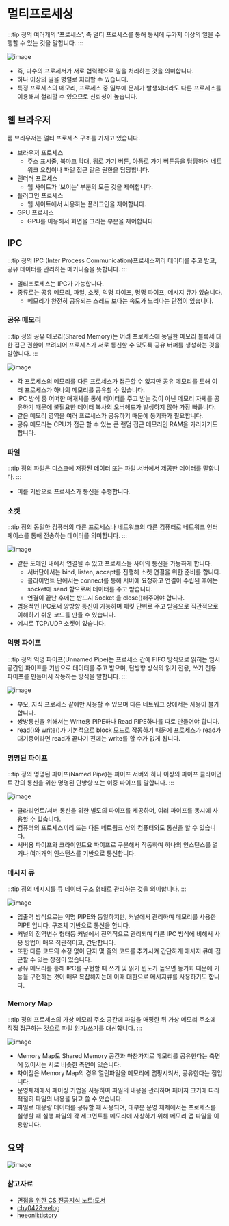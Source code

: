 # 멀티프로세싱

:::tip 정의
여러개의 '프로세스', 즉 멀티 프로세스를 통해 동시에 두가지 이상의 일을 수행할 수 있는 것을 말합니다.
:::

![image](https://user-images.githubusercontent.com/50647845/178086305-4b17ad97-bb46-484b-a109-1fada2e9c135.png)

- 즉, 다수의 프로세서가 서로 협력적으로 일을 처리하는 것을 의미합니다.
- 하나 이상의 일을 병렬로 처리할 수 있습니다.
- 특정 프로세스의 메모리, 프로세스 중 일부에 문제가 발생되더라도 다른 프로세스를 이용해서 철리할 수 있으므로 신뢰성이 높습니다.

## 웹 브라우저

웹 브라우저는 멀티 프로세스 구조를 가지고 있습니다.

- 브라우저 프로세스
    - 주소 표시줄, 북마크 막대, 뒤로 가기 버튼, 아픙로 가기 버튼등을 담당하며 네트워크 요청이나 파일 접근 같은 권한을 담당합니다.
- 랜더러 프로세스
    - 웹 사이트가 '보이는' 부분의 모든 것을 제어합니다.
- 플러그인 프로세스
    - 웹 사이트에서 사용하는 플러그인을 제어합니다.
- GPU 프로세스
    - GPU를 이용해서 화면을 그리는 부분을 제어합니다.

## IPC

:::tip 정의
IPC (Inter Process Communication)프로세스끼리 데이터를 주고 받고, 공유 데이터를 관리하는 메커니즘을 뜻합니다.
:::

- 멀티프로세스는 IPC가 가능합니다.
- 종류로는 공유 메모리, 파일, 소켓, 익명 파이프, 명명 파이프, 메시지 큐가 있습니다.
    - 메모리가 완전히 공유되는 스레드 보다는 속도가 느리다는 단점이 있습니다.

### 공유 메모리

:::tip 정의
공유 메모리(Shared Memory)는 어려 프로세스에 동일한 메모리 블록세 대한 접근 권한이 브려되어 프로세스가 서로 통신할 수 있도록 공유 버퍼를 생성하는 것을 말합니다.
:::

![image](https://user-images.githubusercontent.com/50647845/178087052-10461945-35e4-4cd0-9a33-ed6574efdc1f.png)

- 각 프로세스의 메모리를 다른 프로세스가 접근할 수 없지만 공유 메모리를 토해 여러 프로세스가 하나의 메모리를 공유할 수 있습니다.
- IPC 방식 중 어떠한 매개체를 통해 데이터를 주고 받는 것이 아닌 메모리 자체를 공유하기 때문에 불필요한 데이터 복사의 오버헤드가 발생하지 않아 가장 빠릅니다.
- 같은 메모리 영역을 여러 프로세스가 공유하기 때문에 동기화가 필요합니다.
- 공유 메모리는 CPU가 접근 할 수 있는 큰 랜덤 접근 메모리인 RAM을 가리키기도 합니다.

### 파일

:::tip 정의
파일은 디스크에 저장된 데이터 또는 파일 서버에서 제공한 데이터를 말합니다.
:::

- 이를 기반으로 프로세스가 통신을 수행합니다.

### 소켓

:::tip 정의
동일한 컴퓨터의 다른 프로세스나 네트워크의 다른 컴퓨터로 네트워크 인터페이스를 통해 전송하는 데이터를 의미합니다.
:::

![image](https://user-images.githubusercontent.com/50647845/178086976-afc37437-4747-466b-91ce-03d72c10b9b8.png)

- 같은 도메인 내에서 연결될 수 있고 프로세스들 사이의 통신을 가능하게 합니다. 
  - 서버단에서는 bind, listen, accept를 진행해 소켓 연결을 위한 준비를 합니다. 
  - 클라이언트 단에서는 connect를 통해 서버에 요청하고 연결이 수립된 후에는 socket에 send 함으로써 데이터를 주고 받습니다. 
  - 연결이 끝난 후에는 반드시 Socket 을 close()해주어야 합니다.
- 범용적인 IPC로써 양방향 통신이 가능하며 패킷 단위로 주고 받음으로 직관적으로 이해하기 쉬운 코드를 만들 수 있습니다.
- 예시로 TCP/UDP 소켓이 있습니다.

### 익명 파이프

:::tip 정의
익명 파이프(Unnamed Pipe)는 프로세스 간에 FIFO 방식으로 읽히는 임시 공간인 파이프를 기반으로 데이터를 주고 받으며, 단방향 방식의 읽기 전용, 쓰기 전용 파이프를 만들어서 작동하는 방식을 말합니다.
:::

![image](https://user-images.githubusercontent.com/50647845/178086769-f7b77c85-d598-4890-917b-7dc16c7a3348.png)

- 부모, 자식 프로세스 같에만 사용할 수 있으며 다른 네트워크 상에서는 사용이 불가합니다.
- 쌍방통신을 위해서는 Write용 PIPE하나 Read PIPE하나를 따로 만들어야 합니다. 
- read()와 write()가 기본적으로 block 모드로 작동하기 때문에 프로세스가 read가 대기중이라면 read가 끝나기 전에는 write를 할 수가 없게 됩니다.

### 명명된 파이프

:::tip 정의
명명된 파이프(Named Pipe)는 파이프 서버와 하나 이상의 파이프 클라이언트 간의 통신을 위한 명명된 단방향 또는 이중 파이프를 말합니다.
:::

![image](https://user-images.githubusercontent.com/50647845/178086959-07d7ae88-3f93-4bae-8d10-23ddd1aa4d3f.png)

- 클라리언트/서버 통신을 위한 별도의 파이프를 제공하며, 여러 파이프를 동시에 사용할 수 있습니다.
- 컴퓨터의 프로세스끼리 또는 다른 네트웤크 상의 컴퓨터와도 통신을 할 수 있습니다.
- 서버용 파이프와 크라이언트요 파이프로 구분해서 작동하며 하나의 인스턴스를 열거나 여러개의 인스턴스를 기반으로 통신합니다.

### 메시지 큐

:::tip 정의
메시지를 큐 데이터 구조 형태로 관리하는 것을 의미합니다.
:::

![image](https://user-images.githubusercontent.com/50647845/178086946-3b1563ad-974b-4e53-a544-0dd7949593a7.png)

- 입출력 방식으로는 익명 PIPE와 동일하지만, 커널에서 관리하며 메모리를 사용한 PIPE 입니다. 구조체 기반으로 통신을 합니다.
- 커널의 전역변수 형태등 커널에서 전역적으로 관리되며 다른 IPC 방식에 비해서 사용 방법이 매우 직관적이고, 간단합니다.
- 또한 다른 코드의 수정 없이 단지 몇 줄의 코드를 추가시켜 간단하게 매시지 큐에 접근할 수 있는 장점이 있습니다.
- 공유 메모리를 통해 IPC를 구현할 때 쓰기 및 읽기 빈도가 높으면 동기화 때문에 기능을 구현하는 것이 매우 복잡해지는데 이때 대한으로 메시지큐를 사용하기도 합니다.

### Memory Map

:::tip 정의
프로세스의 가상 메모리 주소 공간에 파일을 매핑한 뒤 가상 메모리 주소에 직접 접근하는 것으로 파일 읽기/쓰기를 대신합니다.
:::

![image](https://user-images.githubusercontent.com/50647845/178088536-a1f31f05-13ac-41cc-9dbe-d590f72a2a94.png)

- Memory Map도 Shared Memory 공간과 마찬가지로 메모리를 공유한다는 측면에 있어서는 서로 비슷한 측면이 있습니다.
- 차이점은 Memory Map의 경우 열린파일을 메모리에 맵핑시켜서, 공유한다는 점입니다.
- 운영체제에서 페이징 기법을 사용하여 파일의 내용을 관리하며 페이지 크기에 따라 적절히 파일의 내용을 읽고 쓸 수 있습니다.
- 파일로 대용량 데이터를 공유할 때 사용되며, 대부분 운영 체제에서는 프로세스를 실행할 때 실행 파일의 각 세그먼트를 메모리에 사상하기 위해 메모리 맵 파일을 이용합니다.

## 요약

![image](https://user-images.githubusercontent.com/50647845/178087091-3ffc821b-2c68-4590-8874-6901dba7c2d8.png)

### 참고자료

- [면접을 위한 CS 전공지식 노트:도서](https://www.aladin.co.kr/shop/wproduct.aspx?ItemId=292815727)
- [chy0428:velog](https://velog.io/@chy0428/OS-%EB%A9%80%ED%8B%B0%ED%94%84%EB%A1%9C%EA%B7%B8%EB%9E%98%EB%B0%8D-%EB%A9%80%ED%8B%B0%ED%94%84%EB%A1%9C%EC%84%B8%EC%8B%B1)
- [heeonii:tistory](https://heeonii.tistory.com/13)
